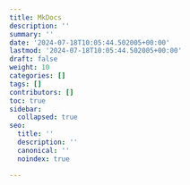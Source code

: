 ```yaml
---
title: MkDocs
description: ''
summary: ''
date: '2024-07-18T10:05:44.502005+00:00'
lastmod: '2024-07-18T10:05:44.502005+00:00'
draft: false
weight: 10
categories: []
tags: []
contributors: []
toc: true
sidebar:
  collapsed: true
seo:
  title: ''
  description: ''
  canonical: ''
  noindex: true

---
```

